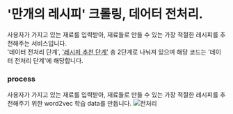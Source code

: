 # '만개의 레시피' 크롤링, 데어터 전처리.
사용자가 가지고 있는 재료를 입력받아, 재료들로 만들 수 있는 가장 적절한 레시피를 추천해주는 서비스입니다. \
'데이터 전처리 단계', ['레시피 추천 단계'](https://github.com/khx1712/recipe_recommender) 총 2단계로 나눠져 있으며 해당 코드는 '데이터 전처리 단계'에 해당합니다.


### process
사용자가 가지고 있는 재료를 입력받아, 재료들로 만들 수 있는 가장 적절한 레시피를 추천해주기 위한
word2vec 학습 data를 만듭니다.
![전처리](https://user-images.githubusercontent.com/42955392/111571938-feb05c80-87ea-11eb-89ce-11dfa1786efb.PNG)
